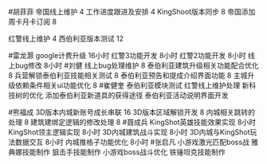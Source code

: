 #胡菲菲 
帝国线上维护   4
工作进度跟进及安排   4
KingShoot版本同步  8
帝国添加周卡月卡订阅 8

红警线上维护    4
西伯利亚版本测试   12

#雷龙灏 
google计费升级   16小时
红警3功能开发     8小时
红警2功能开发     8小时
线上bug修改       8小时
#刘健 
线上bug处理维护	8
泰伯利亚建筑升级相关功能配合优化	8
兵营解锁泰伯利亚技能相关测试	8
泰伯利亚预告和提成介绍界面功能	8
主城升级依赖条件相关ui功能优化		8
#崔健奎 
泰伯利亚模块测试
红警线上维护处理
新科技树的优化
添加泰伯利亚新道具的获得途径
泰伯利亚活动说明界面开发


#熊福成 
3D版本内城新账号成长串联         16
3D版本区域解锁开发                     8
内城相关跳转的处理                      8
建筑建绑定逻辑的修改处理           8
#聂成兵 
KingShot英雄技能效果实现       8小时
KingShot领主逻辑实现          8小时
3D内城建筑战斗实现             8小时
3D内城与KingShot玩法数据交互   8小时
内城推格子功能优化              8小时
#张启凡 
小游戏激光匹配boss战
雅典娜技能制作
狙击手技能制作
小游戏boss战斗优化
铁锤坦克技能制作
